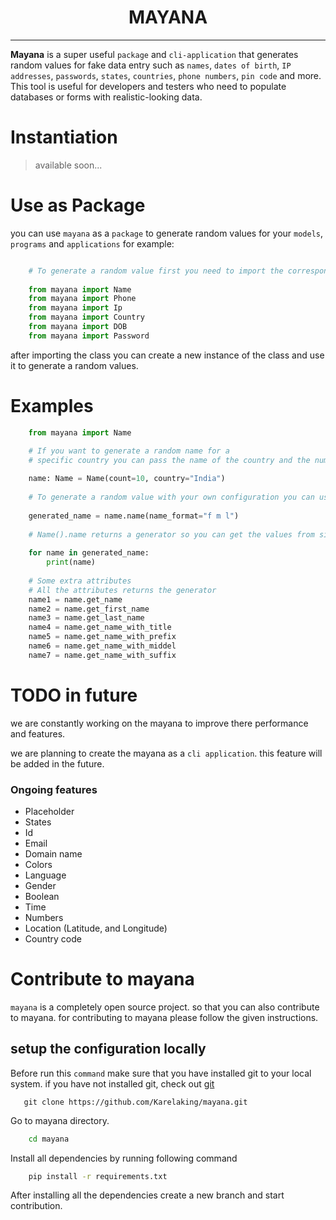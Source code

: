 <h1 align="center"> MAYANA </h1>

---
**Mayana**  is a super useful ```package``` and ```cli-application``` that generates random values for fake data entry such as ```names```, ```dates of birth```, ```IP 
addresses```, ```passwords```, ```states```, ```countries```, ```phone numbers```, ```pin code``` and more. This tool is 
useful for developers and testers who need to populate databases or forms with realistic-looking data.

# Instantiation

[//]: # (```sh)

[//]: # (   pip install mayana)

[//]: # 

> available soon...

# Use as Package
you can use ```mayana``` as a ```package``` to generate random values for your ```models```, ```programs``` and 
```applications``` for example: 

```python

    # To generate a random value first you need to import the corresponding classes from the mayana package.
    
    from mayana import Name
    from mayana import Phone
    from mayana import Ip
    from mayana import Country
    from mayana import DOB
    from mayana import Password
```
after importing the class you can create a new instance of the class and use it to generate a random values.

# Examples

```python
    from mayana import Name

    # If you want to generate a random name for a 
    # specific country you can pass the name of the country and the number of names.
    
    name: Name = Name(count=10, country="India")
    
    # To generate a random value with your own configuration you can use the following syntax
    
    generated_name = name.name(name_format="f m l")
    
    # Name().name returns a generator so you can get the values from simply using the for loop.
    
    for name in generated_name:
        print(name)
        
    # Some extra attributes
    # All the attributes returns the generator
    name1 = name.get_name
    name2 = name.get_first_name
    name3 = name.get_last_name
    name4 = name.get_name_with_title
    name5 = name.get_name_with_prefix
    name6 = name.get_name_with_middel
    name7 = name.get_name_with_suffix

```

# TODO in future

we are constantly working on the mayana to improve there performance and features.

we are planning to create the mayana as a ``cli application``. this feature will be added in the future.

### Ongoing features

- Placeholder
- States
- Id
- Email
- Domain name
- Colors
- Language
- Gender
- Boolean
- Time
- Numbers
- Location (Latitude, and Longitude)
- Country code

# Contribute to mayana
``mayana`` is a completely open source project. so that you can also contribute to mayana. for contributing to 
mayana please follow the given instructions.

## setup the configuration locally

Before run this ``command`` make sure that you have installed git to your local system. if you have not installed 
git, check out  [git]("https://git-scm.com/download") 
```code
   git clone https://github.com/Karelaking/mayana.git
```
Go to mayana directory.

```bash
    cd mayana
```
Install all dependencies by running following command

```bash
    pip install -r requirements.txt
```
After installing all the dependencies create a new branch and start contribution.
